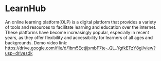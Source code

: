 # LearnHub
An online learning platform(OLP) is a digital platform that provides a variety of tools and resources to facilitate learning and education over the internet. These platforms have become increasingly popular, especially in recent years, as they offer flexibility and accessibility for learners of all ages and backgrounds.
Demo video link: https://drive.google.com/file/d/1bm5EctjijxmbF7te-_QL_YgfkETzY8gl/view?usp=drivesdk
